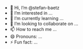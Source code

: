 - 👋 Hi, I’m @stefan-baetz
- 👀 I’m interested in ...
- 🌱 I’m currently learning ...
- 💞️ I’m looking to collaborate on ...
- 📫 How to reach me ...
- 😄 Pronouns: ...
- ⚡ Fun fact: ...

<!---
stefan-baetz/stefan-baetz is a ✨ special ✨ repository because its `README.md` (this file) appears on your GitHub profile.
You can click the Preview link to take a look at your changes.
--->
